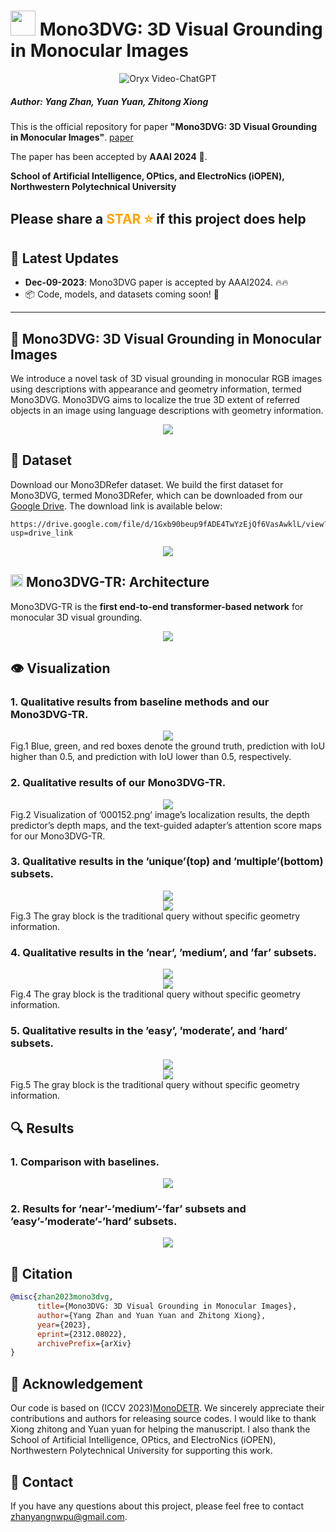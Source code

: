 # <img src="images/logo_Mono3DVG.png" height="40"> Mono3DVG: 3D Visual Grounding in Monocular Images
<p align="center">
    <img src="https://i.imgur.com/waxVImv.png" alt="Oryx Video-ChatGPT">
</p>

##### Author: Yang Zhan, Yuan Yuan, Zhitong Xiong
This is the official repository for paper **"Mono3DVG: 3D Visual Grounding in Monocular Images"**. [paper](https://arxiv.org/pdf/2312.08022.pdf)

The paper has been accepted by **AAAI 2024** 🎉.

**School of Artificial Intelligence, OPtics, and ElectroNics (iOPEN), Northwestern Polytechnical University**
## Please share a <font color='orange'>STAR ⭐</font> if this project does help


## 📢 Latest Updates
- **Dec-09-2023**: Mono3DVG paper is accepted by AAAI2024. 🔥🔥
- 📦 Code, models, and datasets coming soon! 🚀
---

## 💬 Mono3DVG: 3D Visual Grounding in Monocular Images
We introduce a novel task of 3D visual grounding in monocular RGB images using descriptions with appearance and geometry information, termed Mono3DVG.
Mono3DVG aims to localize the true 3D extent of referred objects in an image using language descriptions with geometry information.
<div align="center">
  <img src="images/task.png"/>
</div>

## 🌋 Dataset
Download our Mono3DRefer dataset. We build the first dataset for Mono3DVG, termed Mono3DRefer, which can be downloaded from our [Google Drive](https://drive.google.com/file/d/1Gxb90beup9fADE4TwYzEjQf6VasAwklL/view?usp=drive_link). The download link is available below:
```
https://drive.google.com/file/d/1Gxb90beup9fADE4TwYzEjQf6VasAwklL/view?usp=drive_link
```

<div align="center">
  <img src="images/5-dataset.png"/>
</div>


## <img src="images/logo_Mono3DVG.png" height="20"> Mono3DVG-TR: Architecture

Mono3DVG-TR is the **first end-to-end transformer-based network** for monocular 3D visual grounding. 
<div align="center">
  <img src="images/model.png"/>
</div>


## 👁️ Visualization

### 1. Qualitative results from baseline methods and our Mono3DVG-TR.

<div align="center">
  <img src="images/1-results.png"/>
</div>
Fig.1 Blue, green, and red boxes denote the ground truth, prediction with IoU higher than 0.5, and prediction with IoU lower than 0.5, respectively.

### 2. Qualitative results of our Mono3DVG-TR.
<div align="center">
  <img src="images/results_maps.png"/>
</div>
Fig.2 Visualization of ’000152.png’ image’s localization results, the depth predictor’s depth maps, and the text-guided
adapter’s attention score maps for our Mono3DVG-TR.

### 3. Qualitative results in the ’unique’(top) and ’multiple’(bottom) subsets.
<div align="center">
  <img src="images/2-results.png"/>
</div>
<div align="center">
  <img src="images/2-results2.png"/>
</div>
Fig.3 The gray block is the traditional query without specific geometry information.

### 4. Qualitative results in the ’near’, ’medium’, and ’far’ subsets.
<div align="center">
  <img src="images/3-results.png"/>
</div>
<div align="center">
  <img src="images/3-results2.png"/>
</div>
Fig.4 The gray block is the traditional query without specific geometry information.

### 5. Qualitative results in the ’easy’, ’moderate’, and ’hard’ subsets.
<div align="center">
  <img src="images/4-results.png"/>
</div>
<div align="center">
  <img src="images/4-results2.png"/>
</div>
Fig.5 The gray block is the traditional query without specific geometry information.


## 🔍 Results

### 1. Comparison with baselines.

<div align="center">
  <img src="images/result_table1.png"/>
</div>

### 2. Results for ’near’-’medium’-’far’ subsets and ’easy’-’moderate’-’hard’ subsets.
<div align="center">
  <img src="images/result_table2.png"/>
</div>



## 📜 Citation
```bibtex
@misc{zhan2023mono3dvg,
      title={Mono3DVG: 3D Visual Grounding in Monocular Images}, 
      author={Yang Zhan and Yuan Yuan and Zhitong Xiong},
      year={2023},
      eprint={2312.08022},
      archivePrefix={arXiv}
}
```

## 🙏 Acknowledgement
Our code is based on (ICCV 2023)[MonoDETR](https://github.com/ZrrSkywalker/MonoDETR). We sincerely appreciate their contributions and authors for releasing source codes. I would like to thank Xiong zhitong and Yuan yuan for helping the manuscript. I also thank the School of Artificial Intelligence, OPtics, and ElectroNics (iOPEN), Northwestern Polytechnical University for supporting this work.

## 🤖 Contact
If you have any questions about this project, please feel free to contact zhanyangnwpu@gmail.com.
